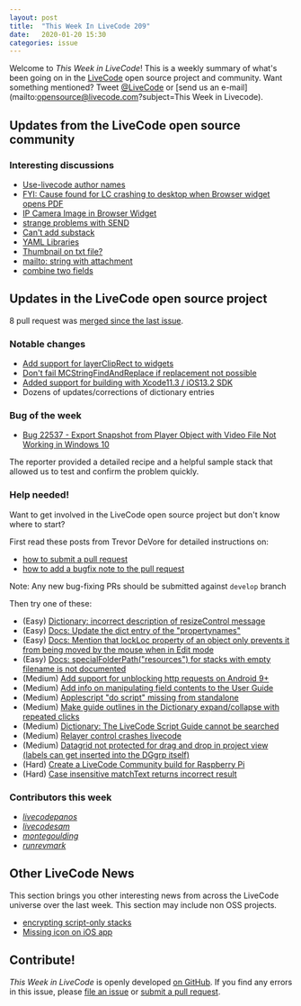 ```yaml
---
layout: post
title:  "This Week In LiveCode 209"
date:   2020-01-20 15:30
categories: issue
---
```


Welcome to *This Week in LiveCode*!  This is a weekly summary of what's been
going on in the [LiveCode](https://livecode.com/) open source project and
community.  Want something mentioned?  Tweet
[@LiveCode](https://twitter.com/LiveCode) or
[send us an e-mail](mailto:opensource@livecode.com?subject=This Week in Livecode).

## Updates from the LiveCode open source community

<!---
### News & blog posts

- [October only: Get a Hacktoberfest t-shirt by contributing to LiveCode](https://hacktoberfest.digitalocean.com): Submit 4 pull requests and get a free Hacktoberfest T-shirt!
--->

### Interesting discussions

- [Use-livecode author names](https://www.mail-archive.com/use-livecode@lists.runrev.com/msg105590.html)
- [FYI: Cause found for LC crashing to desktop when Browser widget opens PDF](https://www.mail-archive.com/use-livecode@lists.runrev.com/msg105597.html)
- [IP Camera Image in Browser Widget](https://www.mail-archive.com/use-livecode@lists.runrev.com/msg105674.html)
- [strange problems with SEND](https://www.mail-archive.com/use-livecode@lists.runrev.com/msg105677.html)
- [Can't add substack](https://www.mail-archive.com/use-livecode@lists.runrev.com/msg105692.html)
- [YAML Libraries](https://www.mail-archive.com/use-livecode@lists.runrev.com/msg105698.html)
- [Thumbnail on txt file?](https://www.mail-archive.com/use-livecode@lists.runrev.com/msg105704.html)
- [mailto: string with attachment](https://www.mail-archive.com/use-livecode@lists.runrev.com/msg105710.html)
- [combine two fields](http://forums.livecode.com/viewtopic.php?t=33555&p=187050#p187050)


## Updates in the LiveCode open source project

8 pull request was [merged since the last issue](https://github.com/search?q=org%3Alivecode+is%3Apublic+is%3Apr+is%3Amerged+merged%3A2020-01-13..2020-01-19&type=Issues).

<!---
### New LiveCode releases

- [LiveCode 9.6.0 DP-2](https://www.mail-archive.com/use-livecode@lists.runrev.com/msg105360.html)
--->

### Notable changes

- [Add support for layerClipRect to widgets](https://github.com/livecode/livecode/pull/7253)
- [Don't fail MCStringFindAndReplace if replacement not possible](https://github.com/livecode/livecode/pull/7254)
- [Added support for building with Xcode11.3 / iOS13.2 SDK](https://github.com/livecode/livecode/pull/7246)
- Dozens of updates/corrections of dictionary entries


### Bug of the week

- [Bug 22537 - Export Snapshot from Player Object with Video File Not Working in Windows 10](https://quality.livecode.com/show_bug.cgi?id=22537)

The reporter provided a detailed recipe and a helpful sample stack that allowed us to test and confirm the problem quickly.


### Help needed!

Want to get involved in the LiveCode open source project but don't know where
to start?  

First read these posts from Trevor DeVore for detailed instructions on:

- [how to submit a pull request](https://www.mail-archive.com/use-livecode@lists.runrev.com/msg98530.html)
- [how to add a bugfix note to the pull request](https://www.mail-archive.com/use-livecode@lists.runrev.com/msg98611.html)

Note: Any new bug-fixing PRs should be submitted against `develop` branch

Then try one of these:

- (Easy) [Dictionary: incorrect description of resizeControl message](https://quality.livecode.com/show_bug.cgi?id=17118)
- (Easy) [Docs: Update the dict entry of the "propertynames"](https://quality.livecode.com/show_bug.cgi?id=7375)
- (Easy) [Docs: Mention that lockLoc property of an object only prevents it from being moved by the mouse when in Edit mode](https://quality.livecode.com/show_bug.cgi?id=19848)
- (Easy) [Docs: specialFolderPath("resources") for stacks with empty filename is not documented](https://quality.livecode.com/show_bug.cgi?id=21183)
- (Medium) [Add support for unblocking http requests on Android 9+](http://quality.livecode.com/show_bug.cgi?id=22400)
- (Medium) [Add info on manipulating field contents to the User Guide](http://quality.livecode.com/show_bug.cgi?id=18990)
- (Medium) [Applescript "do script" missing from standalone](http://quality.livecode.com/show_bug.cgi?id=20993)
- (Medium) [Make guide outlines in the Dictionary expand/collapse with repeated clicks](http://quality.livecode.com/show_bug.cgi?id=18184)
- (Medium) [Dictionary: The LiveCode Script Guide cannot be searched](http://quality.livecode.com/show_bug.cgi?id=15957)
- (Medium) [Relayer control crashes livecode](https://quality.livecode.com/show_bug.cgi?id=21460)
- (Medium) [Datagrid not protected for drag and drop in project view (labels can get inserted into the DGgrp itself)](https://quality.livecode.com/show_bug.cgi?id=21750)
- (Hard) [Create a LiveCode Community build for Raspberry Pi](http://forums.livecode.com/viewtopic.php?f=76&t=27912)
- (Hard) [Case insensitive matchText returns incorrect result](https://quality.livecode.com/show_bug.cgi?id=15312)


### Contributors this week

- *[livecodepanos](https://github.com/livecodepanos)*  
- *[livecodesam](https://github.com/livecodesam)*  
- *[montegoulding](https://github.com/montegoulding)*  
- *[runrevmark](https://github.com/runrevmark)* 


## Other LiveCode News

This section brings you other interesting news from across the LiveCode universe over the last week. This section may include non OSS projects.

- [encrypting script-only stacks](https://www.mail-archive.com/use-livecode@lists.runrev.com/msg105591.html)
- [Missing icon on iOS app](https://www.mail-archive.com/use-livecode@lists.runrev.com/msg105716.html)


<!---
## Upcoming events

* [SoCal LiveCode Group Meeting: January 2, Pasadena](http://forums.livecode.com/viewtopic.php?t=33407&p=185921#p185921)
--->

## Contribute!

*This Week in LiveCode* is openly developed
[on GitHub](https://github.com/livecode/this-week-in-livecode).
If you find any errors in this issue, please
[file an issue](https://github.com/livecode/this-week-in-livecode/issues) or
[submit a pull request](https://github.com/livecode/this-week-in-livecode/pulls).
